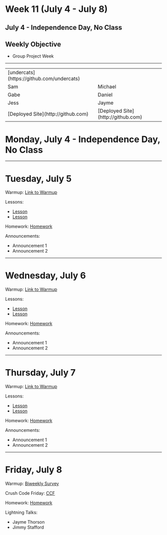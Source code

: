 # Week 11 (July 4 - July 8)

## July 4 - Independence Day, No Class
## Weekly Objective

- Group Project Week
---

<table>
<tr>
  <td>[undercats](https://github.com/undercats)</td>
</tr>
<tr>
  <td>Sam</td>
  <td>Michael</td>
</tr>
<tr>
  <td>Gabe</td>
  <td>Daniel</td>
</tr>
<tr>
  <td>Jess</td>
  <td>Jayme</td>
</tr>
<tr>
  <td>[Deployed Site](http://github.com)</td>
  <td>[Deployed Site](http://github.com)</td>
</tr>
</table>





# Monday, July 4 - Independence Day, No Class

---

# Tuesday, July 5

Warmup: [Link to Warmup](http://github.com/gSchool)

Lessons:
- [Lesson](/cohorts/68/student_dashboard)
- [Lesson](/cohorts/68/student_dashboard)

Homework: [Homework](/cohorts/68/student_dashboard)

Announcements:
- Announcement 1
- Announcement 2

---

# Wednesday, July 6

Warmup: [Link to Warmup](http://github.com/gSchool)

Lessons:
- [Lesson](/cohorts/68/student_dashboard)
- [Lesson](/cohorts/68/student_dashboard)

Homework: [Homework](/cohorts/68/student_dashboard)

Announcements:
- Announcement 1
- Announcement 2

---

# Thursday, July 7

Warmup: [Link to Warmup](http://github.com/gSchool)

Lessons:
- [Lesson](/cohorts/68/student_dashboard)
- [Lesson](/cohorts/68/student_dashboard)

Homework: [Homework](/cohorts/68/student_dashboard)

Announcements:
- Announcement 1
- Announcement 2

---

# Friday, July 8

Warmup: [Biweekly Survey](https://docs.google.com/forms/d/1XsnxPufkGL24Bnsa_8IxcyJT6-VudP4QC9VqbTbctAw/viewform?usp=send_form)

Crush Code Friday: [CCF](/cohorts/68/student_dashboard)

Homework: [Homework](/cohorts/68/student_dashboard)

Lightning Talks:
- Jayme Thorson
- Jimmy Stafford
